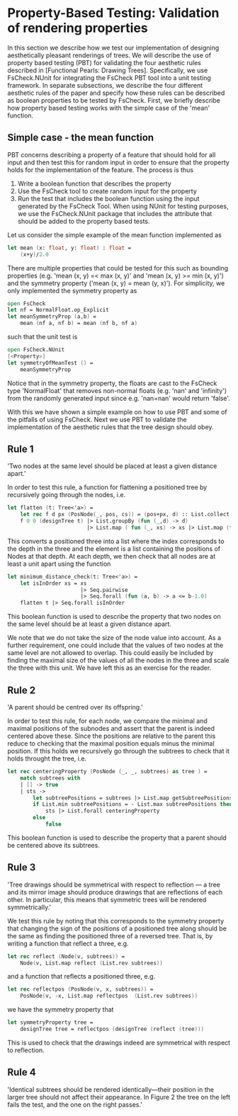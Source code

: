 # Property-Based Testing: Validation of rendering properties
In this section we describe how we test our implementation of designing aesthetically pleasant renderings of trees. We will describe the use of property based testing (PBT) for validating the four aesthetic rules described in [Functional Pearls: Drawing Trees]. Specifically, we use FsCheck.NUnit for integrating the FsCheck PBT tool into a unit testing framework. In separate subsections, we describe the four different aesthetic rules of the paper and specify how these rules can be described as boolean properties to be tested by FsCheck. First, we briefly describe how property based testing works with the simple case of the 'mean' function.

## Simple case - the mean function
PBT concerns describing a property of a feature that should hold for all input and then test this for random input in order to ensure that the property holds for the implementation of the feature. The process is thus
1) Write a boolean function that describes the property
2) Use the FsCheck tool to create random input for the property
3) Run the test that includes the boolean function using the input generated by the FsCheck Tool. When using NUnit for testing purposes, we use the FsCheck.NUnit package that includes the <Property> attribute that should be added to the property based tests.

Let us consider the simple example of the mean function implemented as
```fsharp
let mean (x: float, y: float) : float = 
    (x+y)/2.0
```
There are multiple properties that could be tested for this such as bounding properties (e.g. 'mean (x, y) =< max (x, y)' and 'mean (x, y) >= min (x, y)') and the symmetry property ('mean (x, y) = mean (y, x)'). For simplicity, we only implemented the symmetry property as
```fsharp
open FsCheck
let nf = NormalFloat.op_Explicit
let meanSymmetryProp (a,b) =
	mean (nf a, nf b) = mean (nf b, nf a)
```
such that the unit test is 
```fsharp
open FsCheck.NUnit
[<Property>]
let symmetryOfMeanTest () =
    meanSymmetryProp
```
Notice that in the symmetry property,  the floats are cast to the FsCheck type 'NormalFloat' that removes non-normal floats (e.g. 'nan' and 'infinity') from the randomly generated input since e.g. 'nan=nan' would return 'false'.

With this we have shown a simple example on how to use PBT and some of the pitfalls of using FsCheck. Next we use PBT to validate the implementation of the aesthetic rules that the tree design should obey.

## Rule 1
'Two nodes at the same level should be placed at least a given distance apart.'

In order to test this rule, a function for flattening a positioned tree by recursively going through the nodes, i.e.
```fsharp
let flatten (t: Tree<'a>) = 
    let rec f d px (PosNode(_, pos, cs)) = (pos+px, d) :: List.collect (f (d+1) (pos+px)) cs 
    f 0 0 (designTree t) |> List.groupBy (fun (_,d) -> d)
                         |> List.map ( fun (_, xs) -> xs |> List.map (fun x -> fst x) )
```
This converts a positioned three into a list where the index corresponds to the depth in the three and the element is a list containing the positions of Nodes at that depth. At each depth, we then check that all nodes are at least a unit apart using the function
```fsharp
let minimum_distance_check(t: Tree<'a>) = 
    let isInOrder xs = xs
                       |> Seq.pairwise 
                       |> Seq.forall (fun (a, b) -> a <= b-1.0)
    flatten t |> Seq.forall isInOrder
```
This boolean function is used to describe the property that two nodes on the same level should be at least a given distance apart. 

We note that we do not take the size of the node value into account. As a further requirement, one could include that the values of two nodes at the same level are not allowed to overlap. This could easily be included by finding the maximal size of the values of all the nodes in the three and scale the three with this unit. We have left this as an exercise for the reader.


## Rule 2
'A parent should be centred over its offspring.'

In order to test this rule, for each node, we compare the minimal and maximal positions of the subnodes and assert that the parent is indeed centered above these. Since the positions are relative to the parent this reduce to checking that the maximal position equals minus the minimal position. If this holds we recursively go through the subtrees to check that it holds throught the tree, i.e.
```fsharp
let rec centeringProperty (PosNode (_, _, subtrees) as tree ) =
    match subtrees with
    | [] -> true
    | sts ->
        let subtreePositions = subtrees |> List.map getSubtreePositions
        if List.min subtreePositions = - List.max subtreePositions then
            sts |> List.forall centeringProperty
        else
            false
```

This boolean function is used to describe the property that a parent should be centered above its subtrees.

## Rule 3
'Tree drawings should be symmetrical with respect to reflection — a tree and
its mirror image should produce drawings that are reflections of each other. In
particular, this means that symmetric trees will be rendered symmetrically.'

We test this rule by noting that this corresponds to the symmetry property that changing the sign of the positions of a positioned tree along should be the same as finding the positioned three of a reversed tree. That is, by writing a function that reflect a three, e.g.
```fsharp
let rec reflect (Node(v, subtrees)) =
    Node(v, List.map reflect (List.rev subtrees))
```
and a function that reflects a positioned three, e.g.
```fsharp
let rec reflectpos (PosNode(v, x, subtrees)) =
    PosNode(v, -x, List.map reflectpos  (List.rev subtrees))
```
we have the symmetry property that
```fsharp
let symmetryProperty tree =
    designTree tree = reflectpos (designTree (reflect (tree)))
```
This is used to check that the drawings indeed are symmetrical with respect to reflection. 



## Rule 4
'Identical subtrees should be rendered identically—their position in the larger
tree should not affect their appearance. In Figure 2 the tree on the left fails
the test, and the one on the right passes.'


